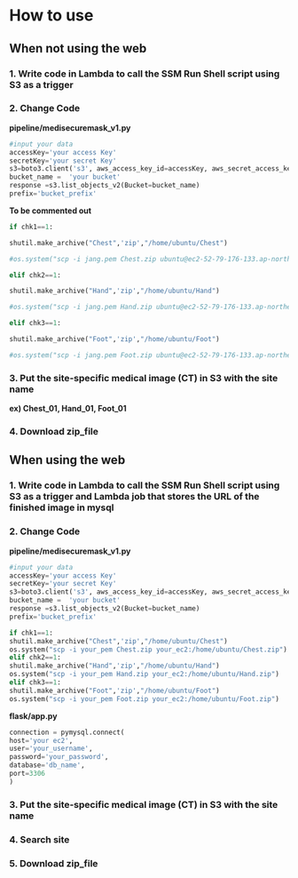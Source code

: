 # How to use


## When not using the web

### 1. Write code in Lambda to call the SSM Run Shell script using S3 as a trigger

### 2. Change Code
**pipeline/medisecuremask_v1.py**
``` python 
#input your data
accessKey='your access Key'
secretKey='your secret Key'
s3=boto3.client('s3', aws_access_key_id=accessKey, aws_secret_access_key=secretKey)
bucket_name =  'your bucket'
response =s3.list_objects_v2(Bucket=bucket_name)
prefix='bucket_prefix'
```
**To be commented out**
```python
if chk1==1:

shutil.make_archive("Chest",'zip',"/home/ubuntu/Chest")

#os.system("scp -i jang.pem Chest.zip ubuntu@ec2-52-79-176-133.ap-northeast-2.compute.amazonaws.com:/home/ubuntu/Chest.zip")

elif chk2==1:

shutil.make_archive("Hand",'zip',"/home/ubuntu/Hand")

#os.system("scp -i jang.pem Hand.zip ubuntu@ec2-52-79-176-133.ap-northeast-2.compute.amazonaws.com:/home/ubuntu/Hand.zip")

elif chk3==1:

shutil.make_archive("Foot",'zip',"/home/ubuntu/Foot")

#os.system("scp -i jang.pem Foot.zip ubuntu@ec2-52-79-176-133.ap-northeast-2.compute.amazonaws.com:/home/ubuntu/Foot.zip")
```

### 3. Put the site-specific medical image (CT) in S3 with the site name
**ex) Chest_01, Hand_01, Foot_01** 

### 4. Download zip_file

## When using the web

### 1. Write code in Lambda to call the SSM Run Shell script using S3 as a trigger and Lambda job that stores the URL of the finished image in mysql

### 2. Change Code

**pipeline/medisecuremask_v1.py**
```python
#input your data
accessKey='your access Key'
secretKey='your secret Key'
s3=boto3.client('s3', aws_access_key_id=accessKey, aws_secret_access_key=secretKey)
bucket_name =  'your bucket'
response =s3.list_objects_v2(Bucket=bucket_name)
prefix='bucket_prefix' 
```
```python
if chk1==1:
shutil.make_archive("Chest",'zip',"/home/ubuntu/Chest")
os.system("scp -i your_pem Chest.zip your_ec2:/home/ubuntu/Chest.zip")
elif chk2==1:
shutil.make_archive("Hand",'zip',"/home/ubuntu/Hand")
os.system("scp -i your_pem Hand.zip your_ec2:/home/ubuntu/Hand.zip")
elif chk3==1:
shutil.make_archive("Foot",'zip',"/home/ubuntu/Foot")
os.system("scp -i your_pem Foot.zip your_ec2:/home/ubuntu/Foot.zip")
```

**flask/app.py**
```python
connection = pymysql.connect(
host='your ec2',
user='your_username',
password='your_password',
database='db_name',
port=3306
)
```

### 3. Put the site-specific medical image (CT) in S3 with the site name
### 4. Search site
### 5. Download zip_file
